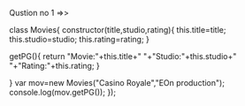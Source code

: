 Qustion no 1 =>>

class Movies{
 constructor(title,studio,rating){
 this.title=title;
this.studio=studio; 
this.rating=rating;
 }


getPG(){
return "Movie:"+this.title+"     "+"Studio:"+this.studio+"    "+"Rating:"+this.rating;
}

}
var mov=new Movies("Casino Royale","EOn production");
console.log(mov.getPG());
});
